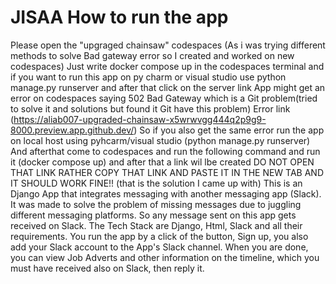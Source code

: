 # JISAA How to run the app 
Please open the "upgraged chainsaw" codespaces 
(As i was trying different methods to solve Bad gateway error so I created and worked on new codespaces)
Just write docker compose up in the codespaces terminal 
and if you want to run this app on py charm or visual studio use python manage.py runserver 
and after that click on the server link
App might get an error on codespaces saying 502 Bad Gateway which is a Git problem(tried to solve it and solutions but found it Git have this problem)
Error link (https://aliab007-upgraded-chainsaw-x5wrwvgg444q2p9g9-8000.preview.app.github.dev/)
So if you also get the same error run the app on local host using pyhcarm/visual studio (python manage.py runserver) 
And afterthat come to codespaces and run the following command and run it (docker compose up) and after that a link wil lbe created DO NOT OPEN THAT LINK RATHER COPY THAT LINK AND PASTE IT IN THE NEW TAB AND IT SHOULD WORK FINE!! (that is the solution I came up with)
This is an Django App that integrates messaging with another messaging app (Slack).
It was made to solve the  problem of missing messages due to juggling different messaging platforms.
So any message sent on this app gets received on Slack. The Tech Stack are Django, Html, Slack  and all their requirements. 
You run the app by a click of the button, Sign up, you also add your Slack account to the App's Slack channel. When you are done, 
you can view Job Adverts and other information on the timeline, which you must have received also on Slack, then reply it.
